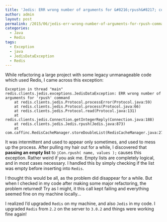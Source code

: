 ```yaml
---
title: 'Jedis: ERR wrong number of arguments for &#8216;rpush&#8217; command'
author: admin
layout: post
permalink: /2015/06/jedis-err-wrong-number-of-arguments-for-rpush-command/
categories:
  - Java
  - Redis
tags:
  - Exception
  - java
  - JedisDataException
  - Redis
---
```

While refactoring a large project with some legacy unmanageable code which used Redis, I came across this exception:

    Exception in thread "main" redis.clients.jedis.exceptions.JedisDataException: ERR wrong number of arguments for 'rpush' command
        at redis.clients.jedis.Protocol.processError(Protocol.java:59)
        at redis.clients.jedis.Protocol.process(Protocol.java:66)
        at redis.clients.jedis.Protocol.read(Protocol.java:131)
        at redis.clients.jedis.Connection.getIntegerReply(Connection.java:188)
        at redis.clients.jedis.Jedis.rpush(Jedis.java:873)
        at com.caffinc.RedisCacheManager.storeDoubleList(RedisCacheManager.java:276)
    

It was intermittent and used to appear only sometimes, and used to mess up the process. After pulling my hair out for a while, I discovered that **passing an empty list** to `jCon.rpush( name, values );` causes this exception. Rather weird if you ask me. Empty lists are completely logical, and in most cases necessary. I handled this by simply checking if the list was empty before inserting into `Redis`.

I thought this would be all, as the problem did disappear for a while. But when I checked in my code after making some major refactoring, the problem returned! Try as I might, it this call kept failing and everything seemed fine on my machine locally&#8230;

I realized I&#8217;d upgraded `Redis` on my machine, and also `Jedis` in my code. I upgraded `Redis` from `2.2` on the server to `3.0.2` and things were working fine again!